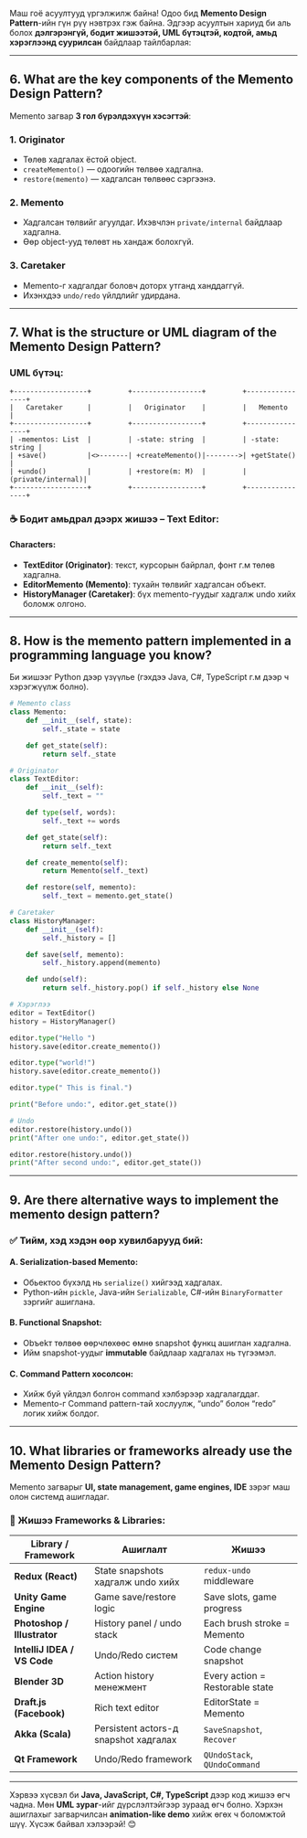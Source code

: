 Маш гоё асуултууд үргэлжилж байна! Одоо бид **Memento Design Pattern**-ийн гүн рүү нэвтрэх гэж байна. Эдгээр асуултын хариуд би аль болох **дэлгэрэнгүй, бодит жишээтэй, UML бүтэцтэй, кодтой, амьд хэрэглээнд суурилсан** байдлаар тайлбарлая:

---

## 6. **What are the key components of the Memento Design Pattern?**

Memento загвар **3 гол бүрэлдэхүүн хэсэгтэй**:

### 1. **Originator**
- Төлөв хадгалах ёстой object.
- `createMemento()` — одоогийн төлвөө хадгална.
- `restore(memento)` — хадгалсан төлвөөс сэргээнэ.

### 2. **Memento**
- Хадгалсан төлвийг агуулдаг. Ихэвчлэн `private/internal` байдлаар хадгална.
- Өөр object-ууд төлөвт нь хандаж болохгүй.

### 3. **Caretaker**
- Memento-г хадгалдаг боловч доторх утганд ханддаггүй.
- Ихэнхдээ `undo/redo` үйлдлийг удирдана.

---

## 7. **What is the structure or UML diagram of the Memento Design Pattern?**

### UML бүтэц:

```
+------------------+         +-----------------+         +----------------+
|   Caretaker      |         |   Originator    |         |   Memento      |
+------------------+         +-----------------+         +----------------+
| -mementos: List  |         | -state: string  |         | -state: string |
| +save()          |<>-------| +createMemento()|-------->| +getState()    |
| +undo()          |         | +restore(m: M)  |         | (private/internal)|
+------------------+         +-----------------+         +----------------+
```

### ☕ Бодит амьдрал дээрх жишээ – **Text Editor**:

#### Characters:
- **TextEditor (Originator)**: текст, курсорын байрлал, фонт г.м төлөв хадгална.
- **EditorMemento (Memento)**: тухайн төлвийг хадгалсан объект.
- **HistoryManager (Caretaker)**: бүх memento-гуудыг хадгалж undo хийх боломж олгоно.

---

## 8. **How is the memento pattern implemented in a programming language you know?**

Би жишээг Python дээр үзүүлье (гэхдээ Java, C#, TypeScript г.м дээр ч хэрэгжүүлж болно).

```python
# Memento class
class Memento:
    def __init__(self, state):
        self._state = state

    def get_state(self):
        return self._state

# Originator
class TextEditor:
    def __init__(self):
        self._text = ""

    def type(self, words):
        self._text += words

    def get_state(self):
        return self._text

    def create_memento(self):
        return Memento(self._text)

    def restore(self, memento):
        self._text = memento.get_state()

# Caretaker
class HistoryManager:
    def __init__(self):
        self._history = []

    def save(self, memento):
        self._history.append(memento)

    def undo(self):
        return self._history.pop() if self._history else None

# Хэрэглээ
editor = TextEditor()
history = HistoryManager()

editor.type("Hello ")
history.save(editor.create_memento())

editor.type("world!")
history.save(editor.create_memento())

editor.type(" This is final.")

print("Before undo:", editor.get_state())

# Undo
editor.restore(history.undo())
print("After one undo:", editor.get_state())

editor.restore(history.undo())
print("After second undo:", editor.get_state())
```

---

## 9. **Are there alternative ways to implement the memento design pattern?**

### ✅ Тийм, хэд хэдэн өөр хувилбарууд бий:

#### A. **Serialization-based Memento**:
- Обьектоо бүхэлд нь `serialize()` хийгээд хадгалах.
- Python-ийн `pickle`, Java-ийн `Serializable`, C#-ийн `BinaryFormatter` зэргийг ашиглана.

#### B. **Functional Snapshot**:
- Obъekт төлвөө өөрчлөхөөс өмнө snapshot функц ашиглан хадгална.
- Ийм snapshot-уудыг **immutable** байдлаар хадгалах нь түгээмэл.

#### C. **Command Pattern хосолсон**:
- Хийж буй үйлдэл болгон command хэлбэрээр хадгалагддаг.
- Memento-г Command pattern-тай хослуулж, “undo” болон “redo” логик хийж болдог.

---

## 10. **What libraries or frameworks already use the Memento Design Pattern?**

Memento загварыг **UI, state management, game engines, IDE** зэрэг маш олон системд ашигладаг.

### 🧩 Жишээ Frameworks & Libraries:

| Library / Framework | Ашиглалт | Жишээ |
|---------------------|----------|--------|
| **Redux (React)**   | State snapshots хадгалж undo хийх | `redux-undo` middleware |
| **Unity Game Engine** | Game save/restore logic | Save slots, game progress |
| **Photoshop / Illustrator** | History panel / undo stack | Each brush stroke = Memento |
| **IntelliJ IDEA / VS Code** | Undo/Redo систем | Code change snapshot |
| **Blender 3D** | Action history менежмент | Every action = Restorable state |
| **Draft.js (Facebook)** | Rich text editor | EditorState = Memento |
| **Akka (Scala)** | Persistent actors-д snapshot хадгалах | `SaveSnapshot`, `Recover` |
| **Qt Framework** | Undo/Redo framework | `QUndoStack`, `QUndoCommand` |

---

Хэрвээ хүсвэл би **Java, JavaScript, C#, TypeScript** дээр код жишээ өгч чадна. Мөн **UML зураг**-ийг дүрслэлтэйгээр зураад өгч болно. Хэрхэн ашиглахыг загварчилсан **animation-like demo** хийж өгөх ч боломжтой шүү. Хүсэж байвал хэлээрэй! 😊